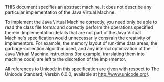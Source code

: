 THIS document specifies an abstract machine. It does not describe any particular implementation of the Java Virtual Machine.

To implement the Java Virtual Machine correctly, you need only be able to read the class file format and correctly 
perform the operations specified therein. Implementation details that are not part of the Java Virtual Machine's 
specification would unnecessarily constrain the creativity of implementors. For example, the memory layout of run-time 
data areas, the garbage-collection algorithm used, and any internal optimization of the Java Virtual Machine instructions 
(for example, translating them into machine code) are left to the discretion of the implementor.

All references to Unicode in this specification are given with respect to The Unicode Standard, Version 6.0.0, available 
at http://www.unicode.org/.